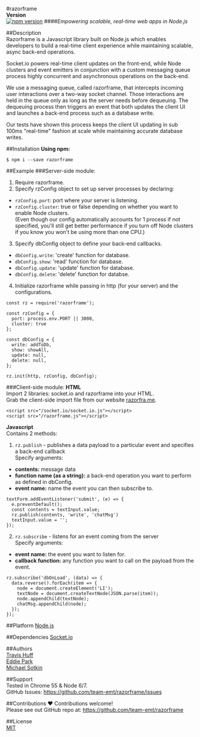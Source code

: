 #razorframe  
**Version**  
[![npm version](https://badge.fury.io/js/razorframe.svg)](https://badge.fury.io/js/razorframe)
####*Empowering scalable, real-time web apps in Node.js*  



##Description  
Razorframe is a Javascript library built on Node.js which enables developers to build a real-time client experience while maintaining scalable, async back-end operations.  

Socket.io powers real-time client updates on the front-end, while Node clusters and event emitters in conjunction with a custom messaging queue process highly concurrent and asynchronous operations on the back-end.
  
We use a messaging queue, called razorframe, that intercepts incoming user interactions over a two-way socket channel.  Those interactions are held in the queue only as long as the server needs before dequeuing.  The dequeuing process then triggers an event that both updates the client UI and launches a back-end process such as a database write.  

Our tests have shown this process keeps the client UI updating in sub 100ms "real-time" fashion at scale while maintaining accurate database writes.

##Installation
**Using npm:**  

```
$ npm i --save razorframe
```

##Example
###Server-side module:  
1) Require razorframe.  
2) Specify rzConfig object to set up server processes by declaring:

* `rzConfig.port`: port where your server is listening.  
* `rzConfig.cluster`: true or false depending on whether you want to enable Node clusters.  
(Even though our config automatically accounts for 1 process if not specified, you'll still get better performance if you turn off Node clusters if you know you won't be using more than one CPU.)  

3) Specify dbConfig object to define your back-end callbacks. 

* `dbConfig.write`: 'create' function for database. 
* `dbConfig.show`: 'read' function for database.  
* `dbConfig.update`: 'update' function for database.  
* `dbConfig.delete`: 'delete' function for databse.   
 
4) Initialize razorframe while passing in http (for your server) and the configurations.

```
const rz = require('razorframe');

const rzConfig = {
  port: process.env.PORT || 3000,
  cluster: true
};

const dbConfig = {
  write: addToDb,
  show: showAll,
  update: null,
  delete: null,
};
 
rz.init(http, rzConfig, dbConfig);
```


###Client-side module: 
**HTML**   
Import 2 libraries: socket.io and razorframe into your HTML.  
Grab the client-side import file from our website [razorfra.me](http://www.razorfra.me).

```
<script src="/socket.io/socket.io.js"></script>
<script src="/razorframe.js"></script>
```

**Javascript**  
Contains 2 methods:  
1) `rz.publish`  - publishes a data payload to a particular event and specifies a back-end callback  
Specify arguments:

* **contents:** message data
* **function name (as a string):** a back-end operation you want to perform as defined in dbConfig.
* **event name:** name the event you can then subscribe to. 
 
```
textForm.addEventListener('submit', (e) => {
  e.preventDefault();
  const contents = textInput.value;
  rz.publish(contents, 'write', 'chatMsg')
  textInput.value = '';
});
```

2) `rz.subscribe` - listens for an event coming from the server  
Specify arguments:

* **event name:** the event you want to listen for.
* **callback function:** any function you want to call on the payload from the event.

```
rz.subscribe('dbOnLoad', (data) => {
  data.reverse().forEach(item => {
    node = document.createElement('LI');
    textNode = document.createTextNode(JSON.parse(item));
    node.appendChild(textNode);
    chatMsg.appendChild(node);
  });
});
```

##Platform
[Node.js](https://nodejs.org/)  

##Dependencies
[Socket.io](https://www.npmjs.com/package/socket.io)  


##Authors  
[Travis Huff](huff.travis@gmail.com)  
[Eddie Park](ed.sh.park@gmail.com)  
[Michael Sotkin](Michael.sotkin@gmail.com)

##Support  
Tested in Chrome 55 & Node 6/7.  
GitHub Issues: <https://github.com/team-emt/razorframe/issues>

##Contributions
❤️ Contributions welcome!  
Please see out GitHub repo at: <https://github.com/team-emt/razorframe>

##License  
[MIT](https://github.com/travishuff/razorframe/blob/master/LICENSE)   
